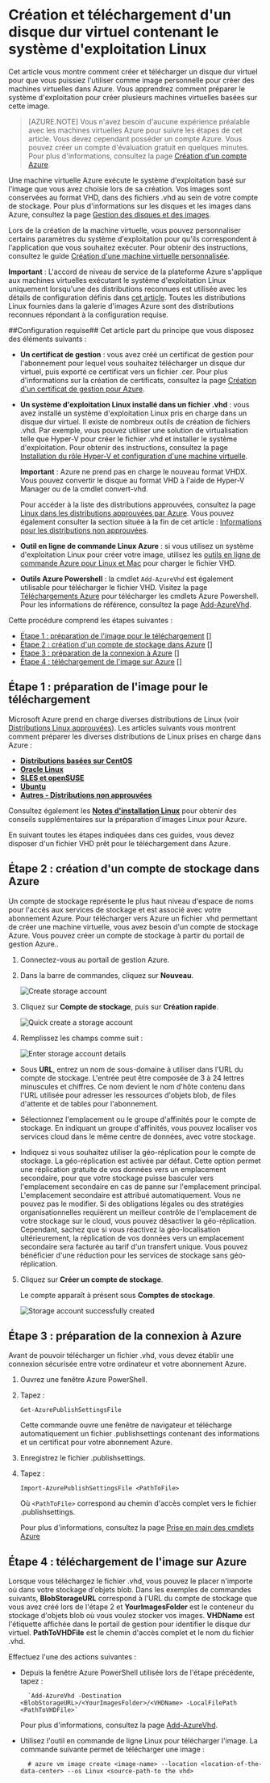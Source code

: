 <properties 
	pageTitle="Création et téléchargement d'un disque dur virtuel Linux dans Azure" 
	description="Apprenez à créer et à télécharger un disque dur virtuel (VHD) Azure contenant le système d'exploitation Linux." 
	services="virtual-machines" 
	documentationCenter="" 
	authors="KBDAzure" 
	manager="timlt" 
	editor="tysonn"/>

<tags 
	ms.service="virtual-machines" 
	ms.workload="infrastructure-services" 
	ms.tgt_pltfrm="vm-linux" 
	ms.devlang="na" 
	ms.topic="article" 
	ms.date="01/13/2015" 
	ms.author="kathydav, szarkos"/>

# Création et téléchargement d'un disque dur virtuel contenant le système d'exploitation Linux

Cet article vous montre comment créer et télécharger un disque dur virtuel pour que vous puissiez l'utiliser comme image personnelle pour créer des machines virtuelles dans Azure. Vous apprendrez comment préparer le système d'exploitation pour créer plusieurs machines virtuelles basées sur cette image.  

> [AZURE.NOTE] Vous n'avez besoin d'aucune expérience préalable avec les machines virtuelles Azure pour suivre les étapes de cet article. Vous devez cependant posséder un compte Azure. Vous pouvez créer un compte d'évaluation gratuit en quelques minutes. Pour plus d'informations, consultez la page [Création d'un compte Azure](http://azure.microsoft.com/develop/php/tutorials/create-a-windows-azure-account/). 

Une machine virtuelle Azure exécute le système d'exploitation basé sur l'image que vous avez choisie lors de sa création. Vos images sont conservées au format VHD, dans des fichiers .vhd au sein de votre compte de stockage. Pour plus d'informations sur les disques et les images dans Azure, consultez la page [Gestion des disques et des images](http://msdn.microsoft.com/library/windowsazure/jj672979.aspx).

Lors de la création de la machine virtuelle, vous pouvez personnaliser certains paramètres du système d'exploitation pour qu'ils correspondent à l'application que vous souhaitez exécuter. Pour obtenir des instructions, consultez le guide [Création d'une machine virtuelle personnalisée](/fr-fr/manage/windows/how-to-guides/custom-create-a-vm/).

**Important** : L'accord de niveau de service de la plateforme Azure s'applique aux machines virtuelles exécutant le système d'exploitation Linux uniquement lorsqu'une des distributions reconnues est utilisée avec les détails de configuration définis dans [cet article](http://support.microsoft.com/kb/2805216). Toutes les distributions Linux fournies dans la galerie d'images Azure sont des distributions reconnues répondant à la configuration requise.


##Configuration requise##
Cet article part du principe que vous disposez des éléments suivants :

- **Un certificat de gestion** : vous avez créé un certificat de gestion pour l'abonnement pour lequel vous souhaitez télécharger un disque dur virtuel, puis exporté ce certificat vers un fichier .cer. Pour plus d'informations sur la création de certificats, consultez la page [Création d'un certificat de gestion pour Azure](http://msdn.microsoft.com/library/windowsazure/gg551722.aspx). 

- **Un système d'exploitation Linux installé dans un fichier .vhd** : vous avez installé un système d'exploitation Linux pris en charge dans un disque dur virtuel. Il existe de nombreux outils de création de fichiers .vhd. Par exemple, vous pouvez utiliser une solution de virtualisation telle que Hyper-V pour créer le fichier .vhd et installer le système d'exploitation. Pour obtenir des instructions, consultez la page [Installation du rôle Hyper-V et configuration d'une machine virtuelle](http://technet.microsoft.com/library/hh846766.aspx). 

	**Important** : Azure ne prend pas en charge le nouveau format VHDX. Vous pouvez convertir le disque au format VHD à l'aide de Hyper-V Manager ou de la cmdlet convert-vhd.

	Pour accéder à la liste des distributions approuvées, consultez la page [Linux dans les distributions approuvées par Azure](../linux-endorsed-distributions). Vous pouvez également consulter la section située à la fin de cet article : [Informations pour les distributions non approuvées](../virtual-machines-linux-create-upload-vhd-generic).

- **Outil en ligne de commande Linux Azure** : si vous utilisez un système d'exploitation Linux pour créer votre image, utilisez les [outils en ligne de commande Azure pour Linux et Mac](http://go.microsoft.com/fwlink/?LinkID=253691&clcid=0x409) pour charger le fichier VHD.

- **Outils Azure Powershell** : la cmdlet `Add-AzureVhd` est également utilisable pour télécharger le fichier VHD. Visitez la page [Téléchargements Azure](http://azure.microsoft.com/downloads/) pour télécharger les cmdlets Azure Powershell. Pour les informations de référence, consultez la page [Add-AzureVhd](http://msdn.microsoft.com/library/windowsazure/dn495173.aspx).


Cette procédure comprend les étapes suivantes :

- [Étape 1 : préparation de l'image pour le téléchargement] []
- [Étape 2 : création d'un compte de stockage dans Azure] []
- [Étape 3 : préparation de la connexion à Azure] []
- [Étape 4 : téléchargement de l'image sur Azure] []

## <a id="prepimage"> </a>Étape 1 : préparation de l'image pour le téléchargement ##

Microsoft Azure prend en charge diverses distributions de Linux (voir [Distributions Linux approuvées](../linux-endorsed-distributions)). Les articles suivants vous montrent comment préparer les diverses distributions de Linux prises en charge dans Azure :

- **[Distributions basées sur CentOS](../virtual-machines-linux-create-upload-vhd-centos)**
- **[Oracle Linux](../virtual-machines-linux-create-upload-vhd-oracle)**
- **[SLES et openSUSE](../virtual-machines-linux-create-upload-vhd-suse)**
- **[Ubuntu](../virtual-machines-linux-create-upload-vhd-ubuntu)**
- **[Autres - Distributions non approuvées](../virtual-machines-linux-create-upload-vhd-generic)**

Consultez également les **[Notes d'installation Linux](../virtual-machines-linux-create-upload-vhd-generic/#linuxinstall)** pour obtenir des conseils supplémentaires sur la préparation d'images Linux pour Azure.

En suivant toutes les étapes indiquées dans ces guides, vous devez disposer d'un fichier VHD prêt pour le téléchargement dans Azure.


## <a id="createstorage"> </a>Étape 2 : création d'un compte de stockage dans Azure ##

Un compte de stockage représente le plus haut niveau d'espace de noms pour l'accès aux services de stockage et est associé avec votre abonnement Azure. Pour télécharger vers Azure un fichier .vhd permettant de créer une machine virtuelle, vous avez besoin d'un compte de stockage Azure. Vous pouvez créer un compte de stockage à partir du portail de gestion Azure..

1. Connectez-vous au portail de gestion Azure.

2. Dans la barre de commandes, cliquez sur **Nouveau**.

	![Create storage account](./media/virtual-machines-linux-create-upload-vhd/create.png)

3. Cliquez sur **Compte de stockage**, puis sur **Création rapide**.

	![Quick create a storage account](./media/virtual-machines-linux-create-upload-vhd/storage-quick-create.png)

4. Remplissez les champs comme suit :

	![Enter storage account details](./media/virtual-machines-linux-create-upload-vhd/storage-create-account.png)

- Sous **URL**, entrez un nom de sous-domaine à utiliser dans l'URL du compte de stockage. L'entrée peut être composée de 3 à 24 lettres minuscules et chiffres. Ce nom devient le nom d'hôte contenu dans l'URL utilisée pour adresser les ressources d'objets blob, de files d'attente et de tables pour l'abonnement.
	
- Sélectionnez l'emplacement ou le groupe d'affinités pour le compte de stockage. En indiquant un groupe d'affinités, vous pouvez localiser vos services cloud dans le même centre de données, avec votre stockage.
 
- Indiquez si vous souhaitez utiliser la géo-réplication pour le compte de stockage. La géo-réplication est activée par défaut. Cette option permet une réplication gratuite de vos données vers un emplacement secondaire, pour que votre stockage puisse basculer vers l'emplacement secondaire en cas de panne sur l'emplacement principal. L'emplacement secondaire est attribué automatiquement. Vous ne pouvez pas le modifier. Si des obligations légales ou des stratégies organisationnelles requièrent un meilleur contrôle de l'emplacement de votre stockage sur le cloud, vous pouvez désactiver la géo-réplication. Cependant, sachez que si vous réactivez la géo-localisation ultérieurement, la réplication de vos données vers un emplacement secondaire sera facturée au tarif d'un transfert unique. Vous pouvez bénéficier d'une réduction pour les services de stockage sans géo-réplication.

5. Cliquez sur **Créer un compte de stockage**.

	Le compte apparaît à présent sous **Comptes de stockage**.

	![Storage account successfully created](./media/virtual-machines-linux-create-upload-vhd/Storagenewaccount.png)


## <a id="connect"> </a>Étape 3 : préparation de la connexion à Azure ##

Avant de pouvoir télécharger un fichier .vhd, vous devez établir une connexion sécurisée entre votre ordinateur et votre abonnement Azure. 

1. Ouvrez une fenêtre Azure PowerShell.

2. Tapez : 

	`Get-AzurePublishSettingsFile`

	Cette commande ouvre une fenêtre de navigateur et télécharge automatiquement un fichier .publishsettings contenant des informations et un certificat pour votre abonnement Azure. 

3. Enregistrez le fichier .publishsettings. 

4. Tapez :

	`Import-AzurePublishSettingsFile <PathToFile>`

	Où `<PathToFile>` correspond au chemin d'accès complet vers le fichier .publishsettings. 

	Pour plus d'informations, consultez la page [Prise en main des cmdlets Azure](http://msdn.microsoft.com/library/windowsazure/jj554332.aspx) 


## <a id="upload"> </a>Étape 4 : téléchargement de l'image sur Azure ##

Lorsque vous téléchargez le fichier .vhd, vous pouvez le placer n'importe où dans votre stockage d'objets blob. Dans les exemples de commandes suivants, **BlobStorageURL** correspond à l'URL du compte de stockage que vous avez créé lors de l'étape 2 et **YourImagesFolder** est le conteneur du stockage d'objets blob où vous voulez stocker vos images. **VHDName** est l'étiquette affichée dans le portail de gestion pour identifier le disque dur virtuel. **PathToVHDFile** est le chemin d'accès complet et le nom du fichier .vhd. 

Effectuez l'une des actions suivantes :

- Depuis la fenêtre Azure PowerShell utilisée lors de l'étape précédente, tapez :

		`Add-AzureVhd -Destination <BlobStorageURL>/<YourImagesFolder>/<VHDName> -LocalFilePath <PathToVHDFile>`

	Pour plus d'informations, consultez la page [Add-AzureVhd](http://msdn.microsoft.com/library/windowsazure/dn205185.aspx).

- Utilisez l'outil en commande de ligne Linux pour télécharger l'image. La commande suivante permet de télécharger une image :

		# azure vm image create <image-name> --location <location-of-the-data-center> --os Linux <source-path-to the vhd>



[Étape 1 : préparation de l'image pour le téléchargement]: #prepimage
[Étape 2 : création d'un compte de stockage dans Azure]: #createstorage
[Étape 3 : préparation de la connexion à Azure]: #connect
[Étape 4 : téléchargement de l'image sur Azure]: #upload



<!--HONumber=42-->
